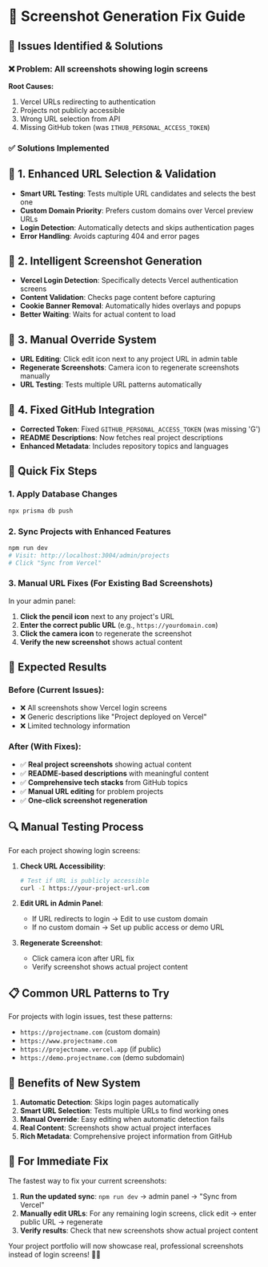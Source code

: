 # 📸 Screenshot Generation Fix Guide

## 🎯 Issues Identified & Solutions

### ❌ **Problem**: All screenshots showing login screens
**Root Causes:**
1. Vercel URLs redirecting to authentication
2. Projects not publicly accessible 
3. Wrong URL selection from API
4. Missing GitHub token (was `ITHUB_PERSONAL_ACCESS_TOKEN`)

### ✅ **Solutions Implemented**

## 🔧 **1. Enhanced URL Selection & Validation**
- **Smart URL Testing**: Tests multiple URL candidates and selects the best one
- **Custom Domain Priority**: Prefers custom domains over Vercel preview URLs
- **Login Detection**: Automatically detects and skips authentication pages
- **Error Handling**: Avoids capturing 404 and error pages

## 🔧 **2. Intelligent Screenshot Generation**
- **Vercel Login Detection**: Specifically detects Vercel authentication screens
- **Content Validation**: Checks page content before capturing
- **Cookie Banner Removal**: Automatically hides overlays and popups
- **Better Waiting**: Waits for actual content to load

## 🔧 **3. Manual Override System**
- **URL Editing**: Click edit icon next to any project URL in admin table
- **Regenerate Screenshots**: Camera icon to regenerate screenshots manually
- **URL Testing**: Tests multiple URL patterns automatically

## 🔧 **4. Fixed GitHub Integration**
- **Corrected Token**: Fixed `GITHUB_PERSONAL_ACCESS_TOKEN` (was missing 'G')
- **README Descriptions**: Now fetches real project descriptions
- **Enhanced Metadata**: Includes repository topics and languages

## 🚀 **Quick Fix Steps**

### 1. Apply Database Changes
```bash
npx prisma db push
```

### 2. Sync Projects with Enhanced Features
```bash
npm run dev
# Visit: http://localhost:3004/admin/projects
# Click "Sync from Vercel"
```

### 3. Manual URL Fixes (For Existing Bad Screenshots)
In your admin panel:
1. **Click the pencil icon** next to any project's URL
2. **Enter the correct public URL** (e.g., `https://yourdomain.com`)
3. **Click the camera icon** to regenerate the screenshot
4. **Verify the new screenshot** shows actual content

## 🎯 **Expected Results**

### **Before** (Current Issues):
- ❌ All screenshots show Vercel login screens
- ❌ Generic descriptions like "Project deployed on Vercel"
- ❌ Limited technology information

### **After** (With Fixes):
- ✅ **Real project screenshots** showing actual content
- ✅ **README-based descriptions** with meaningful content
- ✅ **Comprehensive tech stacks** from GitHub topics
- ✅ **Manual URL editing** for problem projects
- ✅ **One-click screenshot regeneration**

## 🔍 **Manual Testing Process**

For each project showing login screens:

1. **Check URL Accessibility**:
   ```bash
   # Test if URL is publicly accessible
   curl -I https://your-project-url.com
   ```

2. **Edit URL in Admin Panel**:
   - If URL redirects to login → Edit to use custom domain
   - If no custom domain → Set up public access or demo URL

3. **Regenerate Screenshot**:
   - Click camera icon after URL fix
   - Verify screenshot shows actual project content

## 📋 **Common URL Patterns to Try**

For projects with login issues, test these patterns:
- `https://projectname.com` (custom domain)
- `https://www.projectname.com` 
- `https://projectname.vercel.app` (if public)
- `https://demo.projectname.com` (demo subdomain)

## 🎉 **Benefits of New System**

1. **Automatic Detection**: Skips login pages automatically
2. **Smart URL Selection**: Tests multiple URLs to find working ones  
3. **Manual Override**: Easy editing when automatic detection fails
4. **Real Content**: Screenshots show actual project interfaces
5. **Rich Metadata**: Comprehensive project information from GitHub

## 🔧 **For Immediate Fix**

The fastest way to fix your current screenshots:

1. **Run the updated sync**: `npm run dev` → admin panel → "Sync from Vercel"
2. **Manually edit URLs**: For any remaining login screens, click edit → enter public URL → regenerate
3. **Verify results**: Check that new screenshots show actual project content

Your project portfolio will now showcase real, professional screenshots instead of login screens! 📸✨